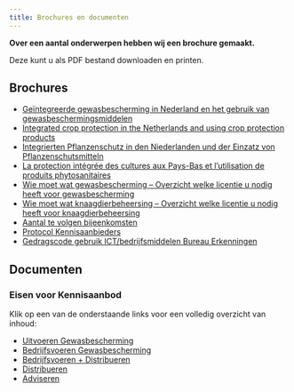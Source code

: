 ```yaml
---
title: Brochures en documenten
---
```


**Over een aantal onderwerpen hebben wij een brochure gemaakt.**

Deze kunt u als PDF bestand downloaden en printen.

## Brochures

- [Geïntegreerde gewasbescherming in Nederland en het gebruik van gewasbeschermingsmiddelen](https://administratie.erkenningen.nl/Portals/1/Brochures/Folder_Licenties_gewasbescherming_ndls_a5.pdf)
- [Integrated crop protection in the Netherlands and using crop protection products](https://administratie.erkenningen.nl/Portals/1/Brochures/Folder_Licenties_gewasbescherming_engels_a5.pdf)
- [Integrierten Pflanzenschutz in den Niederlanden und der Einzatz von Pflanzenschutsmitteln](https://administratie.erkenningen.nl/Portals/1/Brochures/Folder_Licenties_gewasbescherming_Duits_a5.pdf)
- [La protection intégrée des cultures aux Pays-Bas et l’utilisation de produits phytosanitaires](https://administratie.erkenningen.nl/Portals/1/Brochures/Folder_Licenties_gewasbescherming_Frans_a5.pdf)
- [Wie moet wat gewasbescherming – Overzicht welke licentie u nodig heeft voor gewasbescherming](https://administratie.erkenningen.nl/LinkClick.aspx?fileticket=x-A1ZbfC7Wo%3d&tabid=152&portalid=1&mid=573)
- [Wie moet wat knaagdierbeheersing – Overzicht welke licentie u nodig heeft voor knaagdierbeheersing](https://administratie.erkenningen.nl/Portals/1/20221012_Folder_knaagdierbeheersing-2022.pdf)
- [Aantal te volgen bijeenkomsten](https://administratie.erkenningen.nl/Portals/1/20210526%20Verlengingseisen%20bewijzen%20van%20vakbekwaamheid%20gewasbescherming%20en%20KBA.pdf)
- [Protocol Kennisaanbieders](https://administratie.erkenningen.nl/Portals/1/20220602%201.16%20Protocol%20voor%20kennisaanbieders.pdf)
- [Gedragscode gebruik ICT/bedrijfsmiddelen Bureau Erkenningen](https://administratie.erkenningen.nl/Portals/1/20200408%20Gedragscode%20gebruik%20%20ICT%20Bedrijfsmiddelen%20BE%20Versie%202020APR.pdf)

## Documenten

### Eisen voor Kennisaanbod

Klik op een van de onderstaande links voor een volledig overzicht van inhoud:

- [Uitvoeren Gewasbescherming](https://administratie.erkenningen.nl/Portals/1/20170913%201%20uitvoeren%20gewasbescherming%20eindtermen%20-%20vaardigheden.doc)
- [Bedrijfsvoeren Gewasbescherming](https://administratie.erkenningen.nl/Portals/1/20170913%202%20bedrijfsvoeren%20gewasbescherming%20eindtermen%20-%20vaardigheden.doc)
- [Bedrijfsvoeren + Distribueren](https://administratie.erkenningen.nl/Portals/1/20170913%203%20bedrijfsvoeren%20gewasbescherming%20en%20distribueren%20bestrijdingsmiddelen%20eindtermen%20-%20vaardigheden.doc)
- [Distribueren](https://administratie.erkenningen.nl/Portals/1/20170913%204%20distribueren%20bestrijdingsmiddelen%20eindtermen%20-%20vaardigheden.doc)
- [Adviseren](https://administratie.erkenningen.nl/Portals/1/20210911%20eindtermen%20en%20vaardigheden%20Adviseren%20Gewasbescherming.docx)
